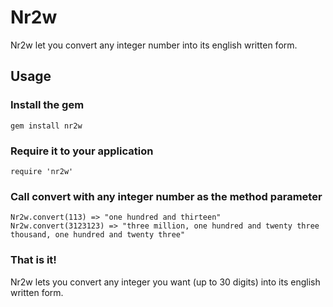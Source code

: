 # Nr2w

Nr2w let you convert any integer number into its english written form.

## Usage

### Install the gem

```
gem install nr2w
```
### Require it to your application

```
require 'nr2w'
```
### Call convert with any integer number as the method parameter

```
Nr2w.convert(113) => "one hundred and thirteen"
Nr2w.convert(3123123) => "three million, one hundred and twenty three thousand, one hundred and twenty three"
```
### That is it!

Nr2w lets you convert any integer you want (up to 30 digits) into its english written form.